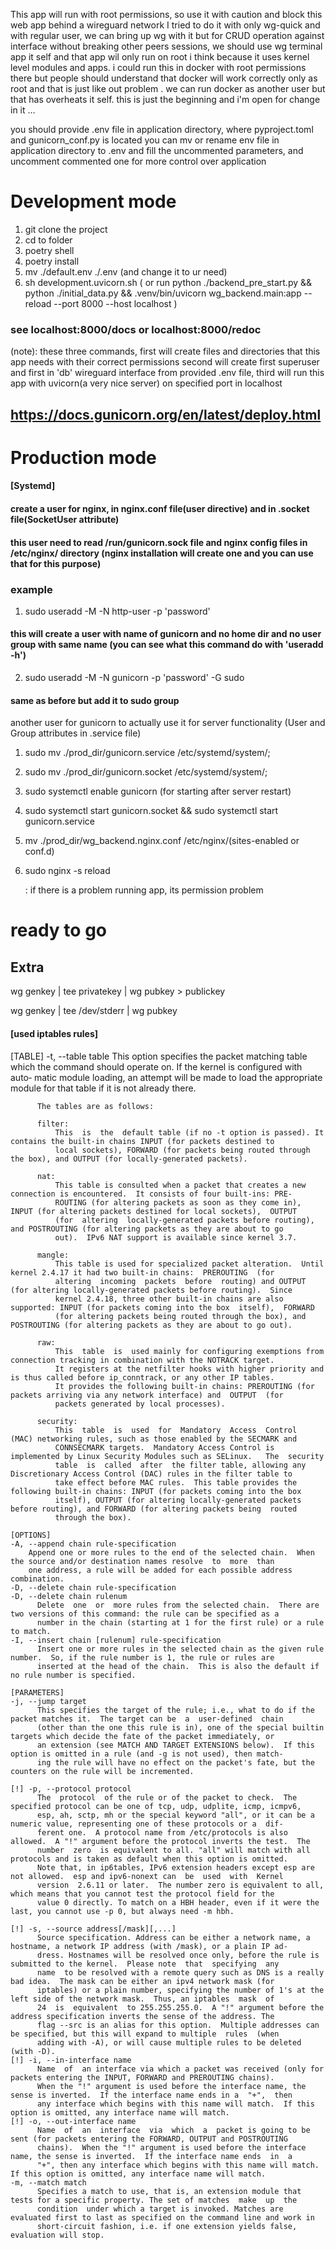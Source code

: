 This app will run with root permissions, so use it with caution and block this web app behind a wireguard network
I tried to do it with only wg-quick and with regular user, we can bring up wg with it but for CRUD operation against
interface without breaking other peers sessions, we should use wg terminal app it self and that app wil only run on root
i think because it uses kernel level modules and apps.
i could run this in docker with root permissions there but people should understand that docker will work correctly only
as root and that is just like out problem . we can run docker as another user but that has overheats it self.
this is just the beginning and i'm open for change in it ...

you should provide .env file in application directory, where pyproject.toml and gunicorn_conf.py is located
you can mv or rename env file in application directory to .env and fill the uncommented parameters, and uncomment
commented one for more control over application

# Development mode

1. git clone the project
2. cd to folder
3. poetry shell
4. poetry install
5. mv ./default.env ./.env (and change it to ur need)
6. sh development.uvicorn.sh (
   or run python ./backend_pre_start.py && python ./initial_data.py && .venv/bin/uvicorn wg_backend.main:app --reload
   --port 8000 --host localhost )

### see localhost:8000/docs or localhost:8000/redoc

(note): these three commands,
first will create files and directories that this app needs with their correct permissions
second will create first superuser and first in 'db' wireguard interface from provided .env file,
third will run this app with uvicorn(a very nice server) on specified port in localhost

## https://docs.gunicorn.org/en/latest/deploy.html

# Production mode

#### [Systemd]

#### create a user for nginx, in nginx.conf file(user directive) and in .socket file(SocketUser attribute)

#### this user need to read /run/gunicorn.sock file and nginx config files in /etc/nginx/ directory (nginx installation will create one and you can use that for this purpose)

### example

1. sudo useradd -M -N http-user -p 'password'

#### this will create a user with name of gunicorn and no home dir and no user group with same name (you can see what this command do with 'useradd -h')

2. sudo useradd -M -N gunicorn -p 'password' -G sudo

#### same as before but add it to sudo group

another user for gunicorn to actually use it for server functionality (User and Group attributes in .service file)

1. sudo mv ./prod_dir/gunicorn.service /etc/systemd/system/;
2. sudo mv ./prod_dir/gunicorn.socket /etc/systemd/system/;
3. sudo systemctl enable gunicorn (for starting after server restart)
4. sudo systemctl start gunicorn.socket && sudo systemctl start gunicorn.service
5. mv ./prod_dir/wg_backend.nginx.conf /etc/nginx/(sites-enabled or conf.d)
6. sudo nginx -s reload

   : if there is a problem running app, its permission problem

# ready to go


## Extra
[//]: #
    wg genkey | tee privatekey | wg pubkey > publickey

[//]: #
    wg genkey | tee /dev/stderr | wg pubkey

#### [used iptables rules]

[//]:#
    [TABLE]
    -t, --table table
          This option specifies the packet matching table which the command should operate on.  If the kernel is configured with auto‐
          matic module loading, an attempt will be made to load the appropriate module for that table if it is not already there.
    
          The tables are as follows:
    
          filter:
              This  is  the  default table (if no -t option is passed). It contains the built-in chains INPUT (for packets destined to
              local sockets), FORWARD (for packets being routed through the box), and OUTPUT (for locally-generated packets).
    
          nat:
              This table is consulted when a packet that creates a new connection is encountered.  It consists of four built-ins: PRE‐
              ROUTING (for altering packets as soon as they come in), INPUT (for altering packets destined for local sockets),  OUTPUT
              (for  altering  locally-generated packets before routing), and POSTROUTING (for altering packets as they are about to go
              out).  IPv6 NAT support is available since kernel 3.7.
    
          mangle:
              This table is used for specialized packet alteration.  Until kernel 2.4.17 it had two built-in chains:  PREROUTING  (for
              altering  incoming  packets  before  routing) and OUTPUT (for altering locally-generated packets before routing).  Since
              kernel 2.4.18, three other built-in chains are also supported: INPUT (for packets coming into the box  itself),  FORWARD
              (for altering packets being routed through the box), and POSTROUTING (for altering packets as they are about to go out).
    
          raw:
              This  table  is  used mainly for configuring exemptions from connection tracking in combination with the NOTRACK target.
              It registers at the netfilter hooks with higher priority and is thus called before ip_conntrack, or any other IP tables.
              It provides the following built-in chains: PREROUTING (for packets arriving via any network interface) and  OUTPUT  (for
              packets generated by local processes).
    
          security:
              This  table  is  used  for  Mandatory  Access  Control  (MAC) networking rules, such as those enabled by the SECMARK and
              CONNSECMARK targets.  Mandatory Access Control is implemented by Linux Security Modules such as SELinux.   The  security
              table  is  called  after  the filter table, allowing any Discretionary Access Control (DAC) rules in the filter table to
              take effect before MAC rules.  This table provides the following built-in chains: INPUT (for packets coming into the box
              itself), OUTPUT (for altering locally-generated packets before routing), and FORWARD (for altering packets being  routed
              through the box).

    [OPTIONS]
    -A, --append chain rule-specification
        Append one or more rules to the end of the selected chain.  When the source and/or destination names resolve  to  more  than
        one address, a rule will be added for each possible address combination.
    -D, --delete chain rule-specification
    -D, --delete chain rulenum
          Delete  one  or  more rules from the selected chain.  There are two versions of this command: the rule can be specified as a
          number in the chain (starting at 1 for the first rule) or a rule to match.
    -I, --insert chain [rulenum] rule-specification
          Insert one or more rules in the selected chain as the given rule number.  So, if the rule number is 1, the rule or rules are
          inserted at the head of the chain.  This is also the default if no rule number is specified.
    
    [PARAMETERS]
    -j, --jump target
          This specifies the target of the rule; i.e., what to do if the packet matches it.  The target can be  a  user-defined  chain
          (other than the one this rule is in), one of the special builtin targets which decide the fate of the packet immediately, or
          an extension (see MATCH AND TARGET EXTENSIONS below).  If this option is omitted in a rule (and -g is not used), then match‐
          ing the rule will have no effect on the packet's fate, but the counters on the rule will be incremented.
    
    [!] -p, --protocol protocol
          The  protocol  of the rule or of the packet to check.  The specified protocol can be one of tcp, udp, udplite, icmp, icmpv6,
          esp, ah, sctp, mh or the special keyword "all", or it can be a numeric value, representing one of these protocols or a  dif‐
          ferent one.  A protocol name from /etc/protocols is also allowed.  A "!" argument before the protocol inverts the test.  The
          number  zero  is equivalent to all. "all" will match with all protocols and is taken as default when this option is omitted.
          Note that, in ip6tables, IPv6 extension headers except esp are not allowed.  esp and ipv6-nonext can  be  used  with  Kernel
          version  2.6.11 or later.  The number zero is equivalent to all, which means that you cannot test the protocol field for the
          value 0 directly. To match on a HBH header, even if it were the last, you cannot use -p 0, but always need -m hbh.
    
    [!] -s, --source address[/mask][,...]
          Source specification. Address can be either a network name, a hostname, a network IP address (with /mask), or a plain IP ad‐
          dress. Hostnames will be resolved once only, before the rule is submitted to the kernel.  Please note  that  specifying  any
          name  to be resolved with a remote query such as DNS is a really bad idea.  The mask can be either an ipv4 network mask (for
          iptables) or a plain number, specifying the number of 1's at the left side of the network mask.  Thus, an iptables  mask  of
          24  is  equivalent  to 255.255.255.0.  A "!" argument before the address specification inverts the sense of the address. The
          flag --src is an alias for this option.  Multiple addresses can be specified, but this will expand to multiple  rules  (when
          adding with -A), or will cause multiple rules to be deleted (with -D).
    [!] -i, --in-interface name
          Name  of  an interface via which a packet was received (only for packets entering the INPUT, FORWARD and PREROUTING chains).
          When the "!" argument is used before the interface name, the sense is inverted.  If the interface name ends in a  "+",  then
          any interface which begins with this name will match.  If this option is omitted, any interface name will match.
    [!] -o, --out-interface name
          Name  of  an  interface  via  which  a  packet is going to be sent (for packets entering the FORWARD, OUTPUT and POSTROUTING
          chains).  When the "!" argument is used before the interface name, the sense is inverted.  If the interface name ends  in  a
          "+", then any interface which begins with this name will match.  If this option is omitted, any interface name will match.
    -m, --match match
          Specifies a match to use, that is, an extension module that tests for a specific property. The set of matches  make  up  the
          condition  under which a target is invoked. Matches are evaluated first to last as specified on the command line and work in
          short-circuit fashion, i.e. if one extension yields false, evaluation will stop.
    
    
